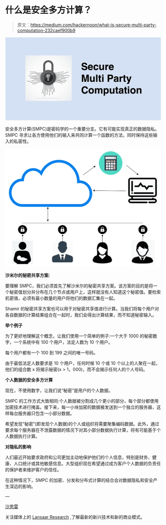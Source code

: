 # 什么是安全多方计算？

> 原文：<https://medium.com/hackernoon/what-is-secure-multi-party-computation-232caef900b9>

![](img/06e9f31cbc7af59cf9a9abf80d3a02f0.png)

安全多方计算(SMPC)是密码学的一个重要分支。它有可能实现真正的数据隐私。SMPC 寻求让各方使用他们的输入来共同计算一个函数的方法，同时保持这些输入的私密性。

![](img/8b77d45d41cf35997dc1d14ce43938c0.png)

**沙米尔的秘密共享方案:**

要理解 SMPC，我们必须首先了解沙米尔的秘密共享方案。该方案的目的是将一个秘密值划分并分布在几个节点或用户上，这样就没有人知道这个秘密值。要检索机密值，必须有最小数量的用户将他们的数据汇集在一起。

Shamir 的秘密共享方案也可以用于对秘密共享值进行计算。当我们将每个用户对各自数据的计算结果组合在一起时，我们会得出计算结果，而不知道秘密输入。

**举个例子**

为了更好地理解这个概念，让我们使用一个简单的例子:一个大于 1000 的秘密数字，一个系统中有 100 个用户，法定人数为 10 个用户。

每个用户都有一个 100 到 199 之间的唯一号码。

由于最低法定人数要求是 10 个用户，任何时候 10 个或 10 个以上的人聚在一起，他们的组合数 x 将揭示秘密(x > 1，000)，而不会揭示任何人的个人号码。

**个人数据的安全多方计算**

现在，不使用数字，让我们说“秘密”是用户的个人数据。

SMPC 的工作方式大致相同:个人数据被分割成几个更小的部分，每个部分都使用加密技术进行掩盖。接下来，每一小块加密的数据被发送到一个独立的服务器，这样每台服务器只包含一小部分数据。

希望发现“秘密”(即发现个人数据)的个人或组织将需要聚集编码数据。此外，通过要求每个服务器在不泄露数据的情况下对其小部分数据执行计算，将有可能基于个人数据执行计算。

**对隐私的影响**

人们最近开始要求政府和公司更加主动地保护他们的个人信息，特别是财务、健康、人口统计或其他敏感信息。大型组织现在希望通过成为客户个人数据的负责任的保护者来维护客户的信任。

在这种情况下，SMPC 的加密、分发和分布式计算的结合会对数据隐私和安全产生深远的影响。

—

[沙恩雷](http://www.shaanray.com)

关注媒体上的 [Lansaar Research](https://medium.com/lansaar) ,了解最新的新兴技术和新的商业模式。